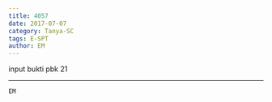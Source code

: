 ```yaml
---
title: 4057
date: 2017-07-07
category: Tanya-SC
tags: E-SPT
author: EM
---
```


input bukti pbk 21

---



`EM`
